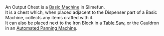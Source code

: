 An Output Chest is a [Basic Machine](https://github.com/TheBusyBiscuit/Slimefun4/wiki/Basic-Machines) in Slimefun.<br>
It is a chest which, when placed adjacent to the Dispenser part of a Basic Machine, collects any items crafted with it.<br>
It can also be placed next to the Iron Block in a [Table Saw](https://github.com/TheBusyBiscuit/Slimefun4/wiki/Table-Saw), or the Cauldron in an [Automated Panning Machine](https://github.com/TheBusyBiscuit/Slimefun4/wiki/Automated-Panning-Machine).
